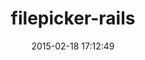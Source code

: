 ---
layout: post
title:  "filepicker-rails"
repo:   "Ink/filepicker-rails"
date:   2015-02-18 17:12:49
gemurl: https://github.com/Ink/filepicker-rails
---